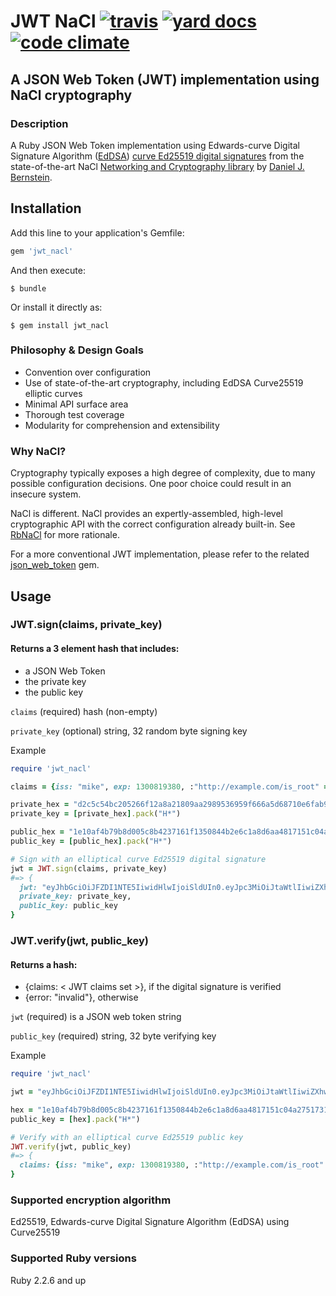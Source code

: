 # JWT NaCl [![travis][ci_img]][travis] [![yard docs][yd_img]][yard_docs] [![code climate][cc_img]][code_climate]

## A JSON Web Token (JWT) implementation using NaCl cryptography

### Description
A Ruby JSON Web Token implementation using Edwards-curve Digital Signature Algorithm ([EdDSA][eddsa]) [curve Ed25519 digital signatures][ed25519] from the state-of-the-art NaCl [Networking and Cryptography library][nacl] by [Daniel J. Bernstein][bernstein].

## Installation

Add this line to your application's Gemfile:

```ruby
gem 'jwt_nacl'
```

And then execute:

    $ bundle

Or install it directly as:

    $ gem install jwt_nacl

### Philosophy & Design Goals
* Convention over configuration
* Use of state-of-the-art cryptography, including EdDSA Curve25519 elliptic curves
* Minimal API surface area
* Thorough test coverage
* Modularity for comprehension and extensibility

### Why NaCl?
Cryptography typically exposes a high degree of complexity, due to many possible configuration decisions. One poor choice could result in an insecure system.

NaCl is different. NaCl provides an expertly-assembled, high-level cryptographic API with the correct configuration already built-in. See [RbNaCl][rbnacl] for more rationale.

For a more conventional JWT implementation, please refer to the related [json_web_token](https://github.com/garyf/json_web_token) gem.

## Usage

### JWT.sign(claims, private_key)

#### Returns a 3 element hash that includes:
* a JSON Web Token
* the private key
* the public key

`claims` (required) hash (non-empty)

`private_key` (optional) string, 32 random byte signing key

Example

```ruby
require 'jwt_nacl'

claims = {iss: "mike", exp: 1300819380, :"http://example.com/is_root" => false}

private_hex = "d2c5c54bc205266f12a8a21809aa2989536959f666a5d68710e6fab94674041a"
private_key = [private_hex].pack("H*")

public_hex = "1e10af4b79b8d005c8b4237161f1350844b2e6c1a8d6aa4817151c04a2751731"
public_key = [public_hex].pack("H*")

# Sign with an elliptical curve Ed25519 digital signature
jwt = JWT.sign(claims, private_key)
#=> {
  jwt: "eyJhbGciOiJFZDI1NTE5IiwidHlwIjoiSldUIn0.eyJpc3MiOiJtaWtlIiwiZXhwIjoxMzAwODE5MzgwLCJodHRwOi8vZXhhbXBsZS5jb20vaXNfcm9vdCI6ZmFsc2V9.f2y6Sax9eK9M3JiFCt4ZfzzOL56SWNhydHpPPIoVkm21D3_bJq5DmFLgH8ee2OlzSlZMoq009jLSg6AC0mn4DA",
  private_key: private_key,
  public_key: public_key
}
```

### JWT.verify(jwt, public_key)

#### Returns a hash:
* \{claims: < JWT claims set >\}, if the digital signature is verified
* \{error: "invalid"\}, otherwise

`jwt` (required) is a JSON web token string

`public_key` (required) string, 32 byte verifying key

Example

```ruby
require 'jwt_nacl'

jwt = "eyJhbGciOiJFZDI1NTE5IiwidHlwIjoiSldUIn0.eyJpc3MiOiJtaWtlIiwiZXhwIjoxMzAwODE5MzgwLCJodHRwOi8vZXhhbXBsZS5jb20vaXNfcm9vdCI6ZmFsc2V9.f2y6Sax9eK9M3JiFCt4ZfzzOL56SWNhydHpPPIoVkm21D3_bJq5DmFLgH8ee2OlzSlZMoq009jLSg6AC0mn4DA"

hex = "1e10af4b79b8d005c8b4237161f1350844b2e6c1a8d6aa4817151c04a2751731"
public_key = [hex].pack("H*")

# Verify with an elliptical curve Ed25519 public key
JWT.verify(jwt, public_key)
#=> {
  claims: {iss: "mike", exp: 1300819380, :"http://example.com/is_root" => false}
}
```

### Supported encryption algorithm
Ed25519, Edwards-curve Digital Signature Algorithm (EdDSA) using Curve25519

### Supported Ruby versions
Ruby 2.2.6 and up

[eddsa]: https://en.wikipedia.org/wiki/EdDSA
[ed25519]: http://ed25519.cr.yp.to/
[nacl]: http://nacl.cr.yp.to/
[bernstein]: https://en.wikipedia.org/wiki/Daniel_J._Bernstein

[rbnacl]: https://github.com/cryptosphere/rbnacl/blob/master/README.md
[travis]: https://travis-ci.org/garyf/jwt_nacl
[ci_img]: https://travis-ci.org/garyf/jwt_nacl.svg?branch=master
[yard_docs]: http://www.rubydoc.info/github/garyf/jwt_nacl
[yd_img]: http://img.shields.io/badge/yard-docs-blue.svg
[code_climate]: https://codeclimate.com/github/garyf/jwt_nacl
[cc_img]: https://codeclimate.com/github/garyf/jwt_nacl/badges/gpa.svg
